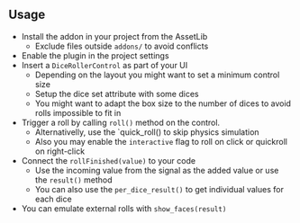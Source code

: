 
## Usage

* Install the addon in your project from the AssetLib
    - Exclude files outside `addons/` to avoid conflicts
* Enable the plugin in the project settings
* Insert a `DiceRollerControl` as part of your UI
    - Depending on the layout you might want to set a minimum control size
    - Setup the dice set attribute with some dices
    - You might want to adapt the box size to the number of dices to avoid rolls impossible to fit in
* Trigger a roll by calling `roll()` method on the control.
    - Alternativelly, use the `quick_roll() to skip physics simulation
    - Also you may enable the `interactive` flag to roll on click or quickroll on right-click
* Connect the `rollFinished(value)` to your code
    - Use the incoming value from the signal as the added value or use the `result()` method
    - You can also use the `per_dice_result()` to get individual values for each dice
* You can emulate external rolls with  `show_faces(result)`


